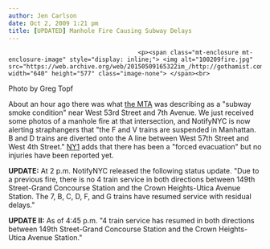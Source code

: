 ```yaml
---
author: Jen Carlson
date: Oct 2, 2009 1:21 pm
title: [UPDATED] Manhole Fire Causing Subway Delays
---
```


	
										<p><span class="mt-enclosure mt-enclosure-image" style="display: inline;"> <img alt="100209fire.jpg" src="https://web.archive.org/web/20150509165322im_/http://gothamist.com/attachments/nyc_arts_john/100209fire.jpg" width="640" height="577" class="image-none"> </span><br>
<span class="photo_caption">Photo by Greg Topf</span> </p>

<p>About an hour ago there was what <a href="https://web.archive.org/web/20150509165322/http://mta.info/alert/alertnyct.htm">the MTA</a> was describing as a &quot;subway smoke condition&quot; near West 53rd Street and 7th Avenue. We just received some photos of a manhole fire at that intersection, and NotifyNYC is now alerting straphangers that &quot;the F and V trains are suspended in Manhattan. B and D trains are diverted onto the A line between West 57th Street and West 4th Street.&quot; <a href="https://web.archive.org/web/20150509165322/http://www.ny1.com/content/top_stories/106714/substation-fire-effects-f-v-subway-service/Default.aspx">NY1</a> adds that there has been a &quot;forced evacuation&quot; but no injuries have been reported yet.</p>

<p><strong>UPDATE:</strong> At 2 p.m. NotifyNYC released the following status update. &quot;Due to a previous fire, there is no 4 train service in both directions between 149th Street-Grand Concourse Station and the Crown Heights-Utica Avenue Station. The 7, B, C, D, F, and G trains have resumed service with residual delays.&quot;</p>

<p><strong>UPDATE II:</strong> As of 4:45 p.m. &quot;4 train service has resumed in both directions between 149th Street-Grand Concourse Station and the Crown Heights-Utica Avenue Station.&quot;</p>					
										
									
				